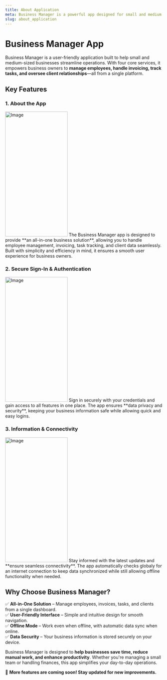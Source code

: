 ```yaml
---
title: About Application
meta: Business Manager is a powerful app designed for small and medium businesses, offering four essential services. Employee Management, Invoice Service, Task Tracking, and Client Management. Streamline operations, boost productivity, and simplify business processes with an all-in-one solution.
slug: about_application
---
```


# **Business Manager App**

Business Manager is a user-friendly application built to help small and medium-sized businesses streamline operations. With four core services, it empowers business owners to **manage employees, handle invoicing, track tasks, and oversee client relationships**—all from a single platform.

## **Key Features**

### **1. About the App**

<p class="responsive-container">
 <img alt="Image" src="https://github.com/user-attachments/assets/01c75319-f987-4c3a-94d6-e225b38099ee"  width="200" height="400"/>
 <span class="responsive-text">
The Business Manager app is designed to provide **an all-in-one business solution**, allowing you to handle employee management, invoicing, task tracking, and client data seamlessly. Built with simplicity and efficiency in mind, it ensures a smooth user experience for business owners.
 </span>
</p>

### **2. Secure Sign-In & Authentication**

<p class="responsive-container">
 <img alt="Image" src="https://github.com/user-attachments/assets/d392dbf9-6eea-494d-8db7-f9ccfbdbbc6a"  width="200" height="400"/>
 <span class="responsive-text">
Sign in securely with your credentials and gain access to all features in one place. The app ensures **data privacy and security**, keeping your business information safe while allowing quick and easy logins.
 </span>
</p>

### **3. Information & Connectivity**

<p class="responsive-container">
 <img alt="Image" src="https://github.com/user-attachments/assets/4dab00f4-af63-4db9-86fe-caa1664d7dfc"  width="200" height="400"/>
 <span class="responsive-text">
Stay informed with the latest updates and **ensure seamless connectivity**. The app automatically checks globaly for an internet connection to keep data synchronized while still allowing offline functionality when needed.
 </span>
</p>

## **Why Choose Business Manager?**

✅ **All-in-One Solution** – Manage employees, invoices, tasks, and clients from a single dashboard.  
✅ **User-Friendly Interface** – Simple and intuitive design for smooth navigation.  
✅ **Offline Mode** – Work even when offline, with automatic data sync when online.  
✅ **Data Security** – Your business information is stored securely on your device.

Business Manager is designed to **help businesses save time, reduce manual work, and enhance productivity**. Whether you're managing a small team or handling finances, this app simplifies your day-to-day operations.

🚀 **More features are coming soon! Stay updated for new improvements.**

